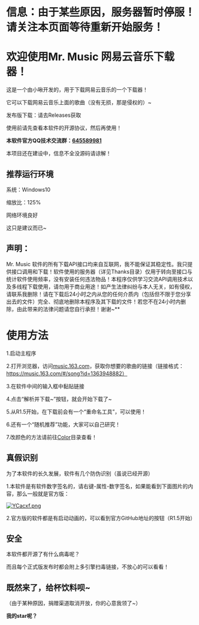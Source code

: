 # **信息：由于某些原因，服务器暂时停服！请关注本页面等待重新开始服务！**

# 欢迎使用Mr. Music 网易云音乐下载器！

这是一个由小啾开发的，用于下载网易云音乐的一个下载器！

它可以下载网易云音乐上面的歌曲（没有无损，那是侵权的）~

发布版下载：请去Releases获取

使用前请先查看本软件的开源协议，然后再使用！

**本软件官方QQ技术交流群：[**645589981**](https://jq.qq.com/?_wv=1027&k=5senLPQ)**

本项目还在建设中，信息不全没源码请谅解！

## 推荐运行环境

系统：Windows10

缩放比：125%

网络环境良好

这只是建议而已~



## 声明：

Mr. Music 软件的所有下载API接口均来自互联网，我不能保证其稳定性。我只提供接口调用和下载！软件使用的服务器（详见Thanks目录）仅用于转向至接口与统计软件使用频率，没有安装任何违法物品！本程序仅供学习交流API调用技术以及多线程下载使用，请勿用于商业用途！如产生法律纠纷与本人无关，如有侵权，请联系我删除！请在下载后24小时之内从您的任何介质内（包括但不限于您分享出去的文件）完全、彻底地删除本程序及其下载的文件！若您不在24小时内删除，由此带来的法律问题请您自行承担！谢谢~**



# 使用方法

1.启动主程序

2.打开浏览器，访问[music.163.com](music.163.com)，获取你想要的歌曲的链接（链接格式：https://music.163.com/#/song?id=1363948882）

3.在软件中间的输入框中黏贴链接

4.点击“解析并下载~”按钮，就会开始下载了~

5.从R1.5开始，在下载前会有一个“重命名工具”，可以使用！

6.还有一个“随机推荐”功能，大家可以自己研究！

7.改颜色的方法请前往[Color](https://github.com/Henry14all/Mr.Music/tree/master/Color)目录查看！



## 真假识别

为了本软件的长久发展，软件有几个防伪识别（虽说已经开源）

1.本软件是有软件数字签名的，请右键-属性-数字签名，如果能看到下面图片的内容，那么一般就是官方版：

[![YCacxf.png](https://s1.ax1x.com/2020/05/04/YCacxf.png)](https://imgchr.com/i/YCacxf)

2.官方版的软件都是有启动动画的，可以看到官方GitHub地址的按钮（R1.5开始）



## 安全

本软件都开源了有什么病毒呢？

而且每个正式版发布时都会附上多引擎扫毒链接，不放心的可以看看！



## 既然来了，给杯饮料呗~

（由于某种原因，捐赠渠道取消开放，你的心意我领了~）

**我的star呢？**
